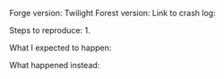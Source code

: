 <!-- Please ensure that this issue report is not a duplicate -->
Forge version: 
Twilight Forest version: <!-- (this is the build number) -->
Link to crash log: <!-- (please use a paste site such as [gist](https://gist.github.com/), do not attach the .txt or paste the log inline) -->

Steps to reproduce:
1. 

What I expected to happen:

What happened instead:
